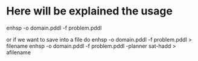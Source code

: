 # Here will be explained the usage

enhsp -o domain.pddl -f problem.pddl 

or if we want to save into a file do
enhsp -o domain.pddl -f problem.pddl > filename
enhsp -o domain.pddl -f problem.pddl -planner sat-hadd  > afilename